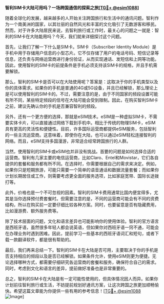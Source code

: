 **智利SIM卡大陆可用吗？一场跨国通信的探索之旅[[TG💪+ @esim1088](https://t.me/s/esim1088)]**

随着全球化的发展，越来越多的人开始关注跨国旅行和生活中的通讯问题。智利作为一个南美洲的国家，以其壮丽的自然风光和丰富的文化吸引了无数游客和移民。然而，对于许多大陆居民来说，去智利旅行或工作时，最关心的问题之一就是：智利的SIM卡在大陆能用吗？今天，我们就来详细探讨这个问题。

首先，让我们了解一下什么是SIM卡。SIM卡（Subscriber Identity Module）是手机中用于存储用户信息的小型芯片。它不仅存储了用户的电话号码、短信记录等信息，还负责与网络运营商进行身份验证，从而实现通话、发短信和上网等功能。因此，使用智利的SIM卡的前提条件是手机必须支持该SIM卡的规格，并且手机需要解锁。

那么，智利的SIM卡是否可以在大陆使用呢？答案是：这取决于你的手机类型以及你的具体需求。如果你的手机是普通的4G或5G设备，并且已经解锁，那么理论上是可以使用智利的SIM卡的。不过，需要注意的是，由于不同国家的频段设置可能有所不同，某些特定频段的信号在大陆可能会受到限制。因此，在购买智利SIM卡之前，建议先确认你的手机是否兼容智利的频段。

另外，还有一个更方便的选择，那就是eSIM技术。eSIM是一种虚拟SIM卡，不需要实体卡片，可以直接通过网络下载到手机中。相比于传统的物理SIM卡，eSIM具有更高的灵活性和便捷性。目前，许多国际运营商都提供eSIM服务，包括智利的一些主流运营商。这意味着，即使你在大陆，也可以通过eSIM轻松连接智利的网络。而且，eSIM支持多国漫游，非常适合经常跨国旅行的人群。

当然，使用智利的SIM卡或eSIM也并非没有挑战。首要的问题是如何选择合适的运营商。智利有几家主要的电信运营商，比如Claro、Entel和Movistar，它们各自提供的套餐和服务都有所不同。在选择时，你需要根据自己的需求来决定。例如，如果你只是短期旅游，可能只需要一个简单的语音通话和数据流量套餐；而如果你计划长期居住或工作，则需要考虑更全面的服务选项，比如家庭宽带、国际长途拨打等。

此外，价格也是一个不可忽视的因素。智利的SIM卡费用通常比国内便宜得多，尤其是当你选择预付费套餐时。但需要注意的是，不同的运营商可能会有不同的资费结构，所以在购买前一定要仔细比较各种方案。同时，也要留意是否有隐藏费用，比如漫游费、额外服务费等。

除了技术层面的问题，文化和语言差异也可能影响你的使用体验。智利的官方语言是西班牙语，虽然很多年轻人都会说英语，但如果你对西班牙语一窍不通，可能会在办理业务时遇到困难。因此，提前学习一些基本的西班牙语词汇和短句，或者下载一款翻译软件，都是很有帮助的。

最后，我们再来总结一下。智利的SIM卡在大陆是否可用，主要取决于你的手机是否支持相应的频段以及是否已经解锁。如果条件允许，使用eSIM则更为便捷。无论选择哪种方式，都需要仔细研究各运营商的套餐和服务，确保符合自己的需求。同时，考虑到文化和语言的差异，提前做好准备也是非常重要的。

总之，智利的SIM卡在大陆是有一定可能性使用的，但具体情况因人而异。如果你计划前往智利旅行或生活，不妨提前规划好通讯方案，让这次跨国之旅更加顺畅愉快。希望这篇文章能为你提供一些有用的参考信息！[[TG💪+ @esim1088](https://t.me/s/esim1088) ![Image](https://i.postimg.cc/4NQfJmqS/Snipaste-2025-05-13-00-14-12.png)]